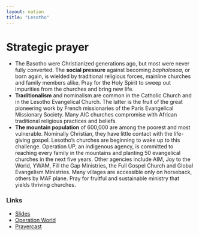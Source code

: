 ```yaml
---
layout: nation
title: "Lesotho"
---
```


# Strategic prayer

- The Basotho were Christianized generations ago, but most were never fully converted.
  The **social pressure** against becoming _bapholosoa_, or born again, is wielded by traditional
  religious forces, mainline churches and family members alike. Pray for the Holy Spirit to sweep out impurities from the churches and bring new life.
- **Traditionalism** and nominalism are common in the Catholic Church and in the Lesotho
  Evangelical Church. The latter is the fruit of the great pioneering work by French missionaries
  of the Paris Evangelical Missionary Society. Many AIC churches compromise with African traditional religious practices and beliefs.
- **The mountain population** of 600,000 are among the poorest and most vulnerable. Nominally Christian, they have little contact with the life-giving gospel. Lesotho’s churches are beginning to wake up to this challenge. Operation UP, an indigenous agency, is committed to reaching every family in the mountains and planting 50 evangelical churches in the next five years. Other agencies include AIM, Joy to the World, YWAM, Fill the Gap Ministries, the Full Gospel Church and Global Evangelism Ministries. Many villages are accessible only on horseback, others by MAF plane. Pray for fruitful and sustainable ministry that yields thriving churches.

### Links

- [Slides](http://kyk.kiekies.net/?src=https://ccwaterkloof.github.io/prayer/slides/lesotho.md)
- [Operation World](https://operationworld.org/locations/lesotho/)
- [Prayercast](https://prayercast.com/lesotho.html)
